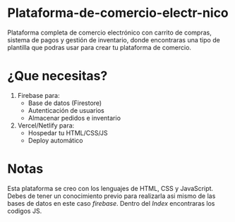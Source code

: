 # Plataforma-de-comercio-electr-nico
Plataforma completa de comercio electrónico con carrito de compras, sistema de pagos y gestión de inventario, donde encontraras una tipo de plantilla que podras usar para crear tu plataforma de comercio.
<br>
# ¿Que necesitas?
1. Firebase para:
   - Base de datos (Firestore)
   - Autenticación de usuarios
   - Almacenar pedidos e inventario
2. Vercel/Netlify para:
   - Hospedar tu HTML/CSS/JS
   - Deploy automático
# Notas
Esta plataforma se creo con los lenguajes de HTML, CSS y JavaScript. Debes de tener un conocimiento previo para realizarla asi mismo de las bases de datos en este caso _firebase_. Dentro del _Index_ encontraras los codigos JS.
